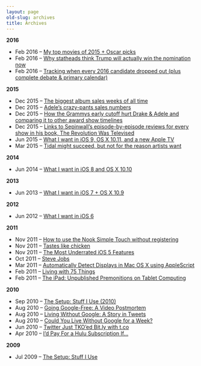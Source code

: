 ```yaml
---
layout: page
old-slug: archives
title: Archives
---
```


<strong><a id="year2016"></a>2016</strong>

<ul>
<li>Feb 2016 – <a href="/2016/02/top-movies-2015">My top movies of 2015 + Oscar picks</a></li>

<li>Feb 2016 – <a href="/2016/02/why-trump-will-win">Why statheads think Trump will actually win the nomination now</a></li>

<li>Feb 2016 – <a href="/2016/02/2016-election-calendar">Tracking when every 2016 candidate dropped out (plus complete debate &#038; primary calendar)</a></li>
</ul>

<strong><a id="year2015"></a>2015</strong>

<ul>
<li>Dec 2015 – <a href="/2015/12/album-sales-chart">The biggest album sales weeks of all time</a></li>

<li>Dec 2015 – <a href="/2015/12/adele-25-sales">Adele&#8217;s crazy-pants sales numbers</a></li>

<li>Dec 2015 – <a href="/2015/12/award-show-timelines">How the Grammys early cutoff hurt Drake &#038; Adele and comparing it to other award show timelines</a></li>

<li>Dec 2015 – <a href="/2015/12/sepinwall-episode-reviews">Links to Sepinwall&#8217;s episode-by-episode reviews for every show in his book, The Revolution Was Televised</a></li>

<li>Jun 2015 – <a href="/2015/06/ios-9-osx-11-new-apple-tv">What I want in iOS 9, OS X 10.11, and a new Apple TV</a></li>

<li>Mar 2015 – <a href="/2015/03/tidal">Tidal might succeed, but not for the reason artists want</a></li>
</ul>

<strong><a id="year2014"></a>2014</strong>

<ul>
<li>Jun 2014 – <a href="/2014/06/ios-8-and-os-x-10-10">What I want in iOS 8 and OS X 10.10</a></li>
</ul>

<strong><a id="year2013"></a>2013</strong>

<ul>
<li>Jun 2013 – <a href="/2013/06/ios-7-and-osx-9">What I want in iOS 7 + OS X 10.9</a></li>
</ul>

<strong><a id="year2012"></a>2012</strong>

<ul>
<li>Jun 2012 – <a href="/2012/06/ios-6">What I want in iOS 6</a></li>
</ul>

<strong><a id="year2011"></a>2011</strong>

<ul>
<li>Nov 2011 – <a href="/2011/11/nook-touch-skip-registration">How to use the Nook Simple Touch without registering</a></li>

<li>Nov 2011 – <a href="/2011/11/tastes-like-chicken">Tastes like chicken</a></li>

<li>Nov 2011 – <a href="/2011/11/ios-five">The Most Underrated iOS 5 Features</a></li>

<li>Oct 2011 – <a href="/2011/10/steve-jobs">Steve Jobs</a></li>

<li>Mar 2011 – <a href="/2011/03/automatically-detect-displays">Automatically Detect Displays in Mac OS X using AppleScript</a></li>

<li>Feb 2011 – <a href="/2011/02/75-things">Living with 75 Things</a></li>

<li>Feb 2011 – <a href="/2011/02/tablets">The iPad: Unpublished Premonitions on Tablet Computing</a></li>
</ul>

<strong><a id="year2010"></a>2010</strong>

<ul>
<li>Sep 2010 – <a href="/2010/09/the-setup-stuff-i-use-2010">The Setup: Stuff I Use (2010)</a></li>

<li>Aug 2010 – <a href="/2010/08/google-free-postmortem">Going Google-Free: A Video Postmortem</a></li>

<li>Aug 2010 – <a href="/2010/08/going-google-free-twitter-history">Living Without Google: A Story in Tweets</a></li>

<li>Aug 2010 – <a href="/2010/08/could-you-live-without-google">Could You Live Without Google for a Week?</a></li>

<li>Jun 2010 – <a href="/2010/06/twitter-bitly">Twitter Just TKO&#8217;ed Bit.ly with t.co</a></li>

<li>Apr 2010 – <a href="/2010/04/hulu-subscription">I&#8217;d Pay For a Hulu Subscription If&#8230;</a></li>
</ul>

<strong><a id="year2009"></a>2009</strong>

<ul>
<li>Jul 2009 – <a href="/2009/07/the-setup-stuff-i-use">The Setup: Stuff I Use</a></li>
</ul>